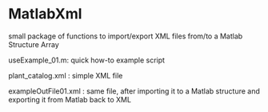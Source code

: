 # MatlabXml
small package of functions to import/export XML files from/to a Matlab Structure Array

useExample_01.m: quick how-to example script

plant_catalog.xml : simple XML file

exampleOutFile01.xml : same file, after importing it to a Matlab structure and exporting it from Matlab back to XML

